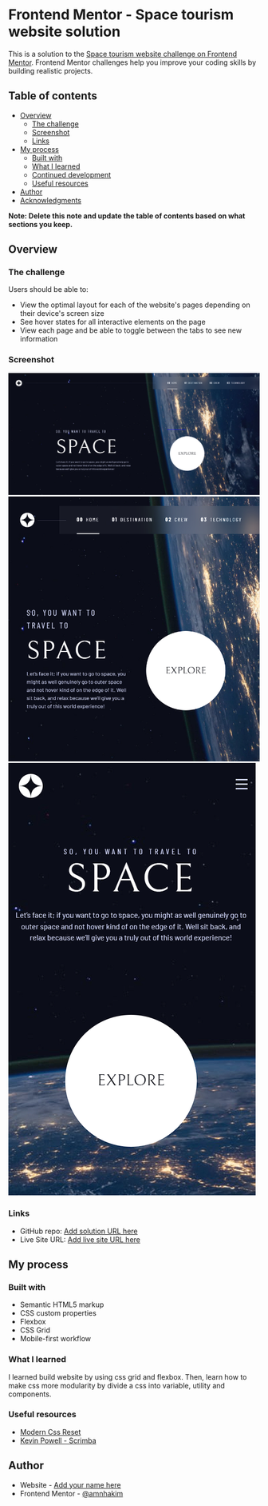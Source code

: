 # Frontend Mentor - Space tourism website solution

This is a solution to the [Space tourism website challenge on Frontend Mentor](https://www.frontendmentor.io/challenges/space-tourism-multipage-website-gRWj1URZ3). Frontend Mentor challenges help you improve your coding skills by building realistic projects.

## Table of contents

- [Overview](#overview)
  - [The challenge](#the-challenge)
  - [Screenshot](#screenshot)
  - [Links](#links)
- [My process](#my-process)
  - [Built with](#built-with)
  - [What I learned](#what-i-learned)
  - [Continued development](#continued-development)
  - [Useful resources](#useful-resources)
- [Author](#author)
- [Acknowledgments](#acknowledgments)

**Note: Delete this note and update the table of contents based on what sections you keep.**

## Overview

### The challenge

Users should be able to:

- View the optimal layout for each of the website's pages depending on their device's screen size
- See hover states for all interactive elements on the page
- View each page and be able to toggle between the tabs to see new information

### Screenshot

![](./Desktop.png)
![](./tablet.png)
![](./mobile.png)

### Links

- GitHub repo: [Add solution URL here](https://your-solution-url.com)
- Live Site URL: [Add live site URL here](https://your-live-site-url.com)

## My process

### Built with

- Semantic HTML5 markup
- CSS custom properties
- Flexbox
- CSS Grid
- Mobile-first workflow

### What I learned

I learned build website by using css grid and flexbox. Then, learn how to make css more modularity by divide a css into variable, utility and components.

### Useful resources

- [Modern Css Reset](https://piccalil.li/blog/a-modern-css-reset/)
- [Kevin Powell - Scrimba](https://scrimba.com/learn/spacetravel)

## Author

- Website - [Add your name here](https://www.your-site.com)
- Frontend Mentor - [@amnhakim](https://www.frontendmentor.io/profile/amnhakim)
